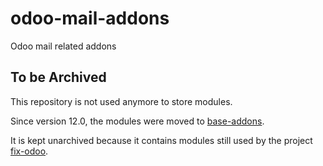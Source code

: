 # odoo-mail-addons

Odoo mail related addons

## To be Archived

This repository is not used anymore to store modules.

Since version 12.0, the modules were moved to [base-addons](https://github.com/Numigi/odoo-base-addons).

It is kept unarchived because it contains modules still used by the project [fix-odoo](https://github.com/Numigi/fix-odoo).
